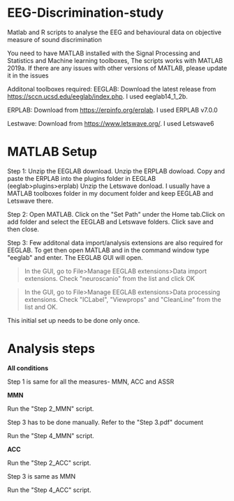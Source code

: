 # EEG-Discrimination-study
Matlab and R scripts to analyse the EEG and behavioural data on objective measure of sound discrimination

You need to have MATLAB installed with the Signal Processing and Statistics and Machine learning toolboxes, The scripts works with MATLAB 2019a. If there are any issues with other versions of MATLAB, please update it in the issues

Additonal toolboxes required:
EEGLAB: Download the latest release from https://sccn.ucsd.edu/eeglab/index.php. I used eeglab14_1_2b. 

ERPLAB: Download from https://erpinfo.org/erplab. I used ERPLAB v7.0.0

Lestwave: Download from https://www.letswave.org/. I used Letswave6

# MATLAB Setup
Step 1: Unzip the EEGLAB download. Unzip the ERPLAB dowload. Copy and paste the ERPLAB into the plugins folder in EEGLAB (eeglab>plugins>erplab)
Unzip the Letswave donload.
I usually have a MATLAB toolboxes folder in my document folder and keep EEGLAB and Letswave there.  

Step 2: Open MATLAB. Click on the "Set Path" under the Home tab.Click on add folder and select the EEGLAB and Letswave folders. Click save and then close.

Step 3: Few additonal data import/analysis extensions are also required for EEGLAB. To get then open MATLAB and in the command window type "eeglab" and enter. The EEGLAB GUI will open. 

> In the GUI, go to File>Manage EEGLAB extensions>Data import extensions. Check "neuroscanio" from the list and click OK

> In the GUI, go to File>Manage EEGLAB extensions>Data processing extensions. Check "ICLabel", "Viewprops" and "CleanLine" from the list and OK.

This initial set up needs to be done only once.

# Analysis steps

<b> All conditions </b>
  
Step 1 is same for all the measures- MMN, ACC and ASSR

<b> MMN </b>

Run the "Step 2_MMN" script.

Step 3 has to be done manually. Refer to the "Step 3.pdf" document

Run the "Step 4_MMN" script.

<b> ACC </b>

Run the "Step 2_ACC" script.

Step 3 is same as MMN

Run the "Step 4_ACC" script.
